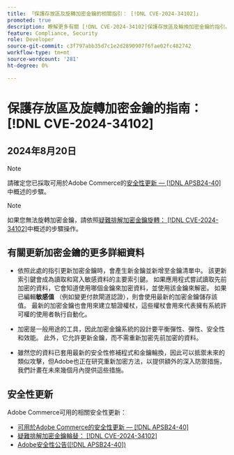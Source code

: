 ```yaml
---
title: 「保護存放區及旋轉加密金鑰的相關指引： [!DNL CVE-2024-34102]」
promoted: true
description: 瞭解更多有關 [!DNL CVE-2024-34102]保護存放區及輪換加密金鑰的指引。
feature: Compliance, Security
role: Developer
source-git-commit: c3f797abb35d7c1e2d2890907f6fae02fc482742
workflow-type: tm+mt
source-wordcount: '281'
ht-degree: 0%

---
```


# 保護存放區及旋轉加密金鑰的指南： [!DNL CVE-2024-34102]

## 2024年8月20日

>[!NOTE]
>
>請確定您已採取可用於Adobe Commerce的[安全性更新 — [!DNL APSB24-40]](https://experienceleague.adobe.com/en/docs/commerce-knowledge-base/kb/troubleshooting/known-issues-patches-attached/security-update-available-for-adobe-commerce-apsb24-40-revised-to-include-isolated-patch-for-cve-2024-34102)中概述的步驟。

>[!NOTE]
>
>如果您無法旋轉加密金鑰，請依照[疑難排解加密金鑰旋轉： [!DNL CVE-2024-34102]](https://experienceleague.adobe.com/en/docs/commerce-knowledge-base/kb/troubleshooting/known-issues-patches-attached/troubleshooting-encryption-key-rotation-cve-2024-34102)中概述的步驟操作。

## 有關更新加密金鑰的更多詳細資料

* 依照此處的指引更新加密金鑰時，會產生新金鑰並新增至金鑰清單中。 該更新索引鍵會成為讀取和寫入敏感資料的主要索引鍵。 如果應用程式嘗試讀取先前加密的資料，它會知道使用哪個金鑰來加密資料，並使用該金鑰來解密。 如果已編輯&#x200B;**敏感值** （例如變更付款閘道認證），則會使用最新的加密金鑰儲存該值。 最新的加密金鑰也會用來建立驗證權杖，這些權杖會用來代表擁有系統許可權的使用者執行自動化。

* 加密是一般用途的工具，因此加密金鑰系統的設計要平衡彈性、彈性、安全性和效能。 此外，它允許更新金鑰，而不需重新加密先前加密的資料。

* 雖然您的資料已套用最新的安全性修補程式和金鑰輪換，因此可以抵禦未來的類似攻擊，但Adobe也正在研究重新加密方法，以提供額外的深入防禦措施，我們計畫在未來幾個月內提供這些措施。

## 安全性更新

Adobe Commerce可用的相關安全性更新：

* [可用於Adobe Commerce的安全性更新 — [!DNL APSB24-40]](https://experienceleague.adobe.com/en/docs/commerce-knowledge-base/kb/troubleshooting/known-issues-patches-attached/security-update-available-for-adobe-commerce-apsb24-40-revised-to-include-isolated-patch-for-cve-2024-34102)
* [疑難排解加密金鑰輪替： [!DNL CVE-2024-34102]](https://experienceleague.adobe.com/en/docs/commerce-knowledge-base/kb/troubleshooting/known-issues-patches-attached/troubleshooting-encryption-key-rotation-cve-2024-34102)
* [Adobe安全性公告([!DNL APSB24-40])](https://helpx.adobe.com/security/products/magento/apsb24-40.html)
